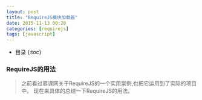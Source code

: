 ```yaml
---
layout: post
title: "RequireJS模块加载器"
date: 2015-11-13 00:20
categories: [requirejs]
tags: [javascript]
---
```


*  目录
{:toc}


### RequireJS的用法

> 之前看过慕课网关于RequireJS的一个实用案例,也把它运用到了实际的项目中。
现在来具体的总结一下RequireJS的用法。

